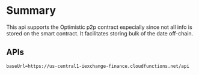 # Summary

This api supports the Optimistic p2p contract especially since not all info is stored on the smart contract.
It facilitates storing bulk of the date off-chain.

## APIs

```env
baseUrl=https://us-central1-iexchange-finance.cloudfunctions.net/api
```